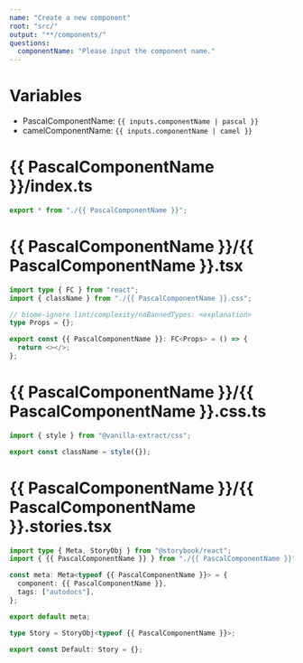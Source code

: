 ```yaml
---
name: "Create a new component"
root: "src/"
output: "**/components/"
questions:
  componentName: "Please input the component name."
---
```


# Variables

- PascalComponentName: `{{ inputs.componentName | pascal }}`
- camelComponentName: `{{ inputs.componentName | camel }}`

# {{ PascalComponentName }}/index.ts

```typescript
export * from "./{{ PascalComponentName }}";
```

# {{ PascalComponentName }}/{{ PascalComponentName }}.tsx

```typescript
import type { FC } from "react";
import { className } from "./{{ PascalComponentName }}.css";

// biome-ignore lint/complexity/noBannedTypes: <explanation>
type Props = {};

export const {{ PascalComponentName }}: FC<Props> = () => {
  return <></>;
};

```

# {{ PascalComponentName }}/{{ PascalComponentName }}.css.ts

```typescript
import { style } from "@vanilla-extract/css";

export const className = style({});
```

# {{ PascalComponentName }}/{{ PascalComponentName }}.stories.tsx

```typescript
import type { Meta, StoryObj } from "@storybook/react";
import { {{ PascalComponentName }} } from "./{{ PascalComponentName }}";

const meta: Meta<typeof {{ PascalComponentName }}> = {
  component: {{ PascalComponentName }},
  tags: ["autodocs"],
};

export default meta;

type Story = StoryObj<typeof {{ PascalComponentName }}>;

export const Default: Story = {};
```
